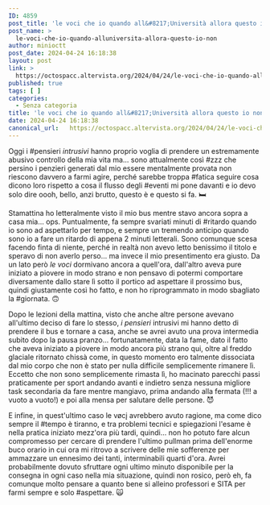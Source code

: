 ```yaml
---
ID: 4859
post_title: 'le voci che io quando all&#8217;Università allora questo io non'
post_name: >
  le-voci-che-io-quando-alluniversita-allora-questo-io-non
author: minioctt
post_date: 2024-04-24 16:18:38
layout: post
link: >
  https://octospacc.altervista.org/2024/04/24/le-voci-che-io-quando-alluniversita-allora-questo-io-non/
published: true
tags: [ ]
categories:
  - Senza categoria
title: 'le voci che io quando all&#8217;Università allora questo io non'
date: 2024-04-24 16:18:38
canonical_url:   https://octospacc.altervista.org/2024/04/24/le-voci-che-io-quando-alluniversita-allora-questo-io-non/
---
```

<!-- wp:paragraph -->
<p>Oggi i #pensieri <em>intrusivi</em> hanno proprio voglia di prendere un estremamente abusivo controllo della mia vita ma... sono attualmente così #zzz che persino i penzieri generati dal mio essere mentalmente provata non riescono davvero a farmi agire, perché sarebbe troppa #fatica seguire cosa dicono loro rispetto a cosa il flusso degli #eventi mi pone davanti e io devo solo dire oooh, bello, anzi brutto, questo è e questo si fa. 🛏️</p>
<!-- /wp:paragraph -->

<!-- wp:paragraph -->
<p>Stamattina ho letteralmente visto il mio bus mentre stavo ancora sopra a casa mia... ops. Puntualmente, fa sempre svariati minuti di #ritardo quando io sono ad aspettarlo per tempo, e sempre un tremendo anticipo quando sono io a fare un ritardo di appena 2 minuti letterali. Sono comunque scesa facendo finta di niente, perché in realtà non avevo letto benissimo il titolo e speravo di non averlo perso... ma invece il mio presentimento era giusto. Da un lato però <em>le voci</em> dormivano ancora a quell'ora, dall'altro aveva pure iniziato a piovere in modo strano e non pensavo di potermi comportare diversamente dallo stare lì sotto il portico ad aspettare il prossimo bus, quindi giustamente così ho fatto, e non ho riprogrammato in modo sbagliato la #giornata. 🙃</p>
<!-- /wp:paragraph -->

<!-- wp:paragraph -->
<p>Dopo le lezioni della mattina, visto che anche altre persone avevano all'ultimo deciso di fare lo stesso, <em>i pensieri</em> intrusivi mi hanno detto di prendere il bus e tornare a casa, anche se avrei avuto una prova intermedia subito dopo la pausa pranzo... fortunatamente, data la fame, dato il fatto che aveva iniziato a piovere in modo ancora più strano qui, oltre al freddo glaciale ritornato chissà come, in questo momento ero talmente dissociata dal mio corpo che non è stato per nulla difficile semplicemente rimanere lì. Eccetto che non sono semplicemente rimasta lì, ho macinato parecchi passi praticamente per sport andando avanti e indietro senza nessuna migliore task secondaria da fare mentre mangiavo, prima andando alla fermata (!!! a vuoto a vuoto!) e poi alla mensa per salutare delle persone. 😈</p>
<!-- /wp:paragraph -->

<!-- wp:paragraph -->
<p>E infine, in quest'ultimo caso le vøcį avrebbero avuto ragione, ma come dico sempre il #tempo è tiranno, e tra problemi tecnici e spiegazioni l'esame è nella pratica iniziato mezz'ora più tardi, quindi... non ho potuto fare alcun compromesso per cercare di prendere l'ultimo pullman prima dell'enorme buco orario in cui ora mi ritrovo a scrivere delle mie sofferenze per ammazzare un ennesimo dei tanti, interminabili quarti d'ora. Avrei probabilmente dovuto sfruttare ogni ultimo minuto disponibile per la consegna in ogni caso nella mia situazione, quindi non rosico, però eh, fa comunque molto pensare a quanto bene si alleino professori e SITA per farmi sempre e solo #aspettare. 🙀</p>
<!-- /wp:paragraph -->